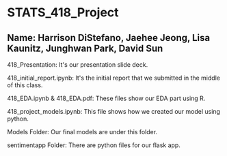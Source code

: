 # STATS_418_Project
## Name: Harrison DiStefano, Jaehee Jeong, Lisa Kaunitz, Junghwan Park, David Sun

418_Presentation: It's our presentation slide deck.

418_initial_report.ipynb: It's the initial report that we submitted in the middle of this class.

418_EDA.ipynb & 418_EDA.pdf: These files show our EDA part using R.

418_project_models.ipynb: This file shows how we created our model using python.

Models Folder: Our final models are under this folder.

sentimentapp Folder: There are python files for our flask app.
